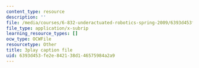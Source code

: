 ```yaml
---
content_type: resource
description: ''
file: /media/courses/6-832-underactuated-robotics-spring-2009/6393d453fe2e842138d146575984a2a9_Z8oMbOj9IWM.srt
file_type: application/x-subrip
learning_resource_types: []
ocw_type: OCWFile
resourcetype: Other
title: 3play caption file
uid: 6393d453-fe2e-8421-38d1-46575984a2a9
---
```

